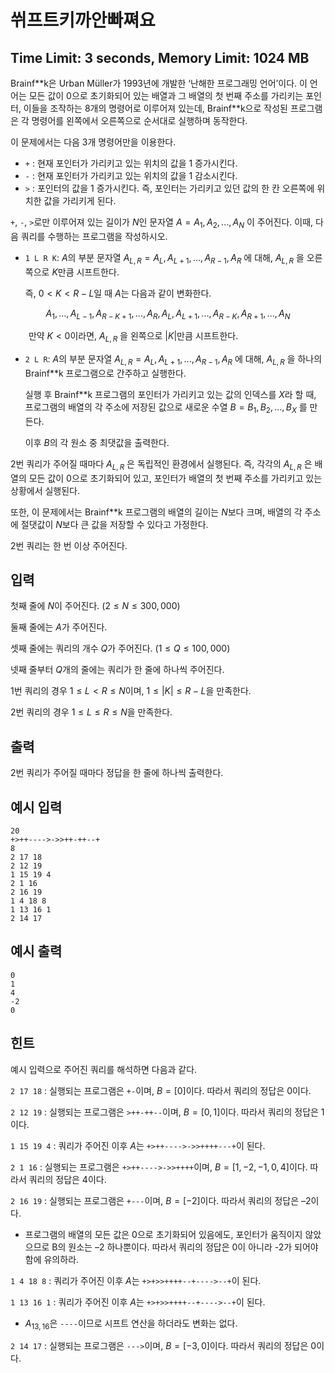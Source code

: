 # 쒸프트키까안빠쪄요
## Time Limit: 3 seconds, Memory Limit: 1024 MB

Brainf\*\*k은 Urban Müller가 1993년에 개발한 ‘난해한 프로그래밍 언어’이다. 이 언어는 모든 값이 0으로 초기화되어 있는 배열과 그 배열의 첫 번째 주소를 가리키는 포인터, 이들을 조작하는 8개의 명령어로 이루어져 있는데, Brainf\*\*k으로 작성된 프로그램은 각 명령어를 왼쪽에서 오른쪽으로 순서대로 실행하며 동작한다.

이 문제에서는 다음 3개 명령어만을 이용한다.

* ```+``` : 현재 포인터가 가리키고 있는 위치의 값을 1 증가시킨다.
* ```-``` : 현재 포인터가 가리키고 있는 위치의 값을 1 감소시킨다.
* ```>``` : 포인터의 값을 1 증가시킨다. 즉, 포인터는 가리키고 있던 값의 한 칸 오른쪽에 위치한 값을 가리키게 된다.

```+```, ```-```, ```>```로만 이루어져 있는 길이가 $N$인 문자열 $A = A_1, A_2, ..., A_N$ 이 주어진다. 이때, 다음 쿼리를 수행하는 프로그램을 작성하시오.

* ```1 L R K```: $A$의 부분 문자열 $A_{L, R} = A_L, A_{L+1}, ..., A_{R-1}, A_R$ 에 대해, $A_{L, R}$ 을 오른쪽으로 $K$만큼 시프트한다.

    즉, $0 < K < R-L$일 때 $A$는 다음과 같이 변화한다.

$$ A_1, ..., A_{L-1}, A_{R-K+1}, ..., A_R, A_L, A_{L+1}, ..., A_{R-K}, A_{R+1}, ..., A_N $$

&emsp;&ensp;&nbsp; 만약 $K < 0$이라면, $A_{L, R}$ 을 왼쪽으로 $|K|$만큼 시프트한다.

* ```2 L R```: $A$의 부분 문자열 $A_{L, R} = A_L, A_{L+1}, ..., A_{R-1}, A_R$ 에 대해, $A_{L, R}$ 을 하나의 Brainf\*\*k 프로그램으로 간주하고 실행한다.

    실행 후 Brainf\*\*k 프로그램의 포인터가 가리키고 있는 값의 인덱스를 $X$라 할 때, 프로그램의 배열의 각 주소에 저장된 값으로 새로운 수열 $B = B_1, B_2, ..., B_X$ 를 만든다.
    
    이후 $B$의 각 원소 중 최댓값을 출력한다.

2번 쿼리가 주어질 때마다 $A_{L, R}$ 은 독립적인 환경에서 실행된다. 즉, 각각의 $A_{L, R}$ 은 배열의 모든 값이 0으로 초기화되어 있고, 포인터가 배열의 첫 번째 주소를 가리키고 있는 상황에서 실행된다.

또한, 이 문제에서는 Brainf\*\*k 프로그램의 배열의 길이는 $N$보다 크며, 배열의 각 주소에 절댓값이 $N$보다 큰 값을 저장할 수 있다고 가정한다.

2번 쿼리는 한 번 이상 주어진다.

## 입력
첫째 줄에 $N$이 주어진다. ($2 \leq N \leq 300,000$)

둘째 줄에는 $A$가 주어진다.

셋째 줄에는 쿼리의 개수 $Q$가 주어진다. ($1 \leq Q \leq 100,000$)

넷째 줄부터 $Q$개의 줄에는 쿼리가 한 줄에 하나씩 주어진다.

1번 쿼리의 경우 $1 \leq L < R \leq N$이며, $1 \leq |K| \leq R-L$을 만족한다.

2번 쿼리의 경우 $1 \leq L \leq R \leq N$을 만족한다.

## 출력
2번 쿼리가 주어질 때마다 정답을 한 줄에 하나씩 출력한다.

## 예시 입력
```
20
+>++---->->>++-++--+
8
2 17 18
2 12 19
1 15 19 4
2 1 16
2 16 19
1 4 18 8
1 13 16 1
2 14 17
```

## 예시 출력
```
0
1
4
-2
0
```

## 힌트
예시 입력으로 주어진 쿼리를 해석하면 다음과 같다.

```2 17 18``` : 실행되는 프로그램은 ```+-```이며, $B = [0]$이다. 따라서 쿼리의 정답은 0이다.

```2 12 19``` : 실행되는 프로그램은 ```>++-++--```이며, $B = [0, 1]$이다. 따라서 쿼리의 정답은 1이다.

```1 15 19 4``` : 쿼리가 주어진 이후 $A$는 ```+>++---->->>++++---+```이 된다.

```2 1 16``` : 실행되는 프로그램은 ```+>++---->->>++++```이며, $B = [1, -2, -1, 0, 4]$이다. 따라서 쿼리의 정답은 4이다.

```2 16 19``` : 실행되는 프로그램은 ```+---```이며, $B = [-2]$이다. 따라서 쿼리의 정답은 –2이다.

* 프로그램의 배열의 모든 값은 0으로 초기화되어 있음에도, 포인터가 움직이지 않았으므로 B의 원소는 –2 하나뿐이다. 따라서 쿼리의 정답은 0이 아니라 -2가 되어야 함에 유의하라.

```1 4 18 8``` : 쿼리가 주어진 이후 $A$는 ```+>+>>++++--+---->--+```이 된다.

```1 13 16 1``` : 쿼리가 주어진 이후 $A$는 ```+>+>>++++--+---->--+```이 된다.

* $A_{13, 16}$은 ```----```이므로 시프트 연산을 하더라도 변화는 없다.

```2 14 17``` : 실행되는 프로그램은 ```--->```이며, $B = [-3, 0]$이다. 따라서 쿼리의 정답은 0이다.